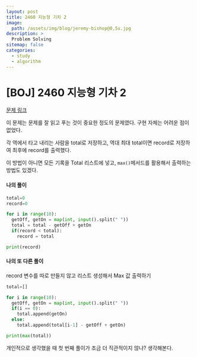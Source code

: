 ```yaml
---
layout: post
title: 2460 지능형 기차 2
image:
  path: /assets/img/blog/jeremy-bishop@0,5x.jpg
description: >
  Problem Solving
sitemap: false
categories:
  - study
  - algorithm
---
```


# [BOJ] 2460 지능형 기차 2

[문제 링크](https://boj.kr/2460)

이 문제는 문제를 잘 읽고 푸는 것이 중요한 정도의 문제였다.
구현 자체는 어려운 점이 없었다.

각 역에서 타고 내리는 사람을 total로 저장하고, 역대 최대 total이면 record로 저장하여 최후에 record를 출력했다.

이 방법이 아니면 모든 기록을 Total 리스트에 넣고, `max()`메서드를 활용해서 출력하는 방법도 있겠다.

#### 나의 풀이

```python
total=0
record=0

for i in range(10):
  getOff, getOn = map(int, input().split(" "))
  total = total - getOff + getOn
  if(record < total):
    record = total

print(record)
```

#### 나의 또 다른 풀이
record 변수를 따로 만들지 않고 리스트 생성해서 Max 값 출력하기

```python
total=[]

for i in range(10):
  getOff, getOn = map(int, input().split(" "))
  if(i == 0):
    total.append(getOn)
  else:
    total.append(total[i-1] - getOff + getOn)

print(max(total))
```

개인적으로 생각했을 때 첫 번째 풀이가 조금 더 직관적이지 않나? 생각해본다.
